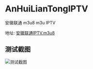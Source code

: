 # AnHuiLianTongIPTV

安徽联通 m3u8 m3u IPTV

地址: [安徽联通IPTV.m3u8](https://raw.githubusercontent.com/qiuhaotc/AnHuiLianTongIPTV/main/安徽联通IPTV.m3u8 "安徽联通IPTV.m3u8")

## 测试截图

![测试截图](https://raw.githubusercontent.com/qiuhaotc/AnHuiLianTongIPTV/main/测试截图.png)

